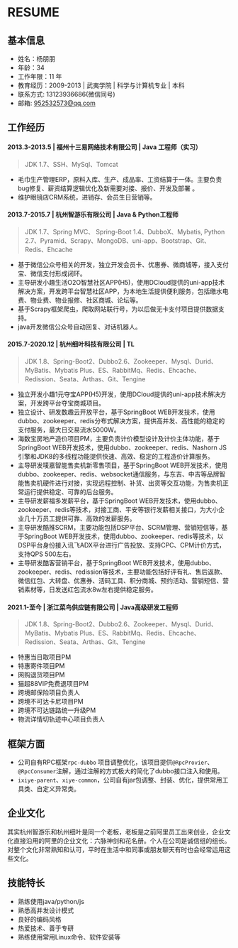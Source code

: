 # RESUME
## 基本信息
* 姓名：杨朋朋
* 年龄：34
* 工作年限：11 年
* 教育经历：2009-2013 | 武夷学院 | 科学与计算机专业 | 本科
* 联系方式: 13123936686(微信同号)
* 邮箱: 952532573@qq.com

## 工作经历
#### 2013.3-2013.5 | 福州十三易网络技术有限公司 | Java 工程师（实习）
> JDK 1.7、SSH、MySql、Tomcat

* 毛巾生产管理ERP，原料入库、生产、成品率、工资结算于一体。主要负责bug修复、薪资结算逻辑优化及新需要对接、报价、开发及部署 。
* 维护眼镜店CRM系统，进销存、会员生日营销等。

#### 2013.7-2015.7 | 杭州智游乐有限公司 | Java & Python工程师
> JDK 1.7、Spring MVC、 Spring-Boot 1.4、DubboX、Mybatis, Python 2.7、Pyramid、Scrapy、MongoDB、uni-app、Bootstrap、Git、Redis、Ehcache

* 基于微信公众号相关的开发，独立开发会员卡、优惠券、微商城等，接入支付宝、微信支付形成闭环。
* 主导研发小趣生活O2O智慧社区APP(H5)，使用DCloud提供的uni-app技术解决方案，开发跨平台智慧社区APP，为本地生活提供便利服务，包括缴水电费、物业费、物业报修、社区商城、论坛等。
* 基于Scrapy框架爬虫，爬取网站联行号，为以后做无卡支付项目提供数据支持。
* java开发微信公众号自动回复、对话机器人。

#### 2015.7-2020.12 | 杭州细叶科技有限公司 | TL 
> JDK 1.8、Spring-Boot2、Dubbo2.6、Zookeeper、Mysql、Durid、MyBatis、Mybatis Plus、ES、RabbitMq、Redis、Ehcache、Redission、Seata、Arthas、Git、Tengine

* 独立开发小趣1元夺宝APP(H5)开发，使用DCloud提供的uni-app技术解决方案，开发跨平台夺宝商城项目。
* 独立设计、研发数趣云开放平台，基于SpringBoot WEB开发技术，使用dubbo、zookeeper、redis分布式解决方案，提供高并发、高性能的稳定的支付服务，最大日交易流水5000W。
* 海数宝房地产造价项目PM，主要负责计价模型设计及计价主体功能，基于SpringBoot WEB开发技术，使用dubbo、zookeeper、redis、Nashorn JS 引擎和JDK8的多线程功能提供快速、高效、稳定的工程造价计算服务。
* 主导研发唛嘉智能售卖机新零售项目，基于SpringBoot WEB开发技术，使用dubbo、zookeeper、redis、websocket通信服务，与东吉、中吉等品牌智能售卖机硬件进行对接，实现远程控制、补货、出货等交互功能，为售卖机正常运行提供稳定、可靠的后台服务。
* 主导研发薪福多发薪平台，基于SpringBoot WEB开发技术，使用dubbo、zookeeper、redis等技术，对接工商、平安等银行发薪相关接口，为大小企业几十万员工提供可靠、高效的发薪服务。
* 主导研发酷推SCRM，主要功能包括DSP平台、SCRM管理、营销短信等，基于SpringBoot WEB开发技术，使用dubbo、zookeeper、redis等技术，以DSP平台身份接入讯飞ADX平台进行广告投放、支持CPC、CPM计价方式，支持QPS 500左右。
* 主导研发酷客营销平台，基于SpringBoot WEB开发技术，使用dubbo、zookeeper、redis、redission等技术，主要功能包括好评有礼、售后返款、微信红包、大转盘、优惠券、活码工具、积分商城、预约活动、营销短信、营销素材等，日发送红包流水8w左右提供稳定服务。

#### 2021.1-至今 | 浙江菜鸟供应链有限公司 | Java高级研发工程师
> JDK 1.8、Spring-Boot2、Dubbo2.6、Zookeeper、Mysql、Durid、MyBatis、Mybatis Plus、ES、RabbitMq、Redis、Ehcache、Redission、Seata、Arthas、Git、Tengine
* 特惠当日取项目PM
* 特惠寄件项目PM
* 网购退货项目PM
* 猫超88VIP免费退项目PM
* 跨境邮保险项目负责人
* 跨境不可达卡尼项目PM
* 跨境不可达链路统一升级PM
* 物流详情切轨迹中心项目负责人

## 框架方面
* 公司自有RPC框架`rpc-dubbo` 项目调整优化，该项目提供`@RpcProvier`、`@RpcConsumer`注解，通过注解的方式极大的简化了dubbo接口注入和使用。
* `ixiye-parent`、`xiye-common`，公司自有jar包调整、封装、优化，提供常用工具类、自定义异常类。

## 企业文化
其实杭州智游乐和杭州细叶是同一个老板，老板是之前阿里员工出来创业，企业文化直接沿用的阿里的企业文化：六脉神剑和花名册。个人在公司是诚信组的组长。对整个文化非常熟知和认可，平时在生活中和同事或朋友聊天有时也会经常运用这些文化。

## 技能特长
* 熟练使用java/python/js
* 熟悉高并发设计模式
* 良好的编码风格
* 热爱技术、善于专研
* 熟练使用常用Linux命令、软件安装等
